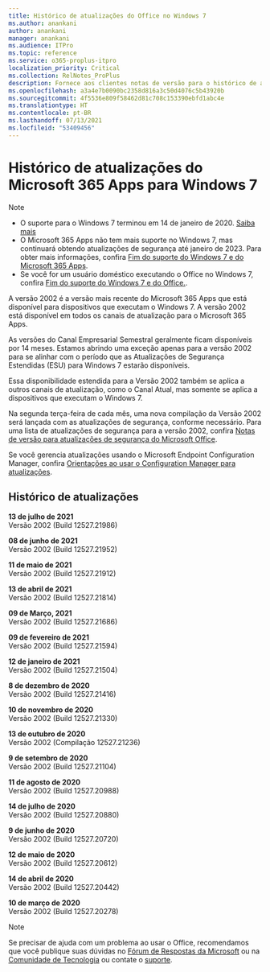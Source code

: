 ```yaml
---
title: Histórico de atualizações do Office no Windows 7
ms.author: anankani
author: anankani
manager: anankani
ms.audience: ITPro
ms.topic: reference
ms.service: o365-proplus-itpro
localization_priority: Critical
ms.collection: RelNotes_ProPlus
description: Fornece aos clientes notas de versão para o histórico de atualizações do Microsoft 365 Apps para Windows 7
ms.openlocfilehash: a3a4e7b0090bc2358d816a3c50d4076c5b43920b
ms.sourcegitcommit: 4f5536e809f58462d81c708c153390ebfd1abc4e
ms.translationtype: HT
ms.contentlocale: pt-BR
ms.lasthandoff: 07/13/2021
ms.locfileid: "53409456"
---
```

# <a name="update-history-for-microsoft-365-apps-on-windows-7"></a>Histórico de atualizações do Microsoft 365 Apps para Windows 7 

 > [!NOTE]
>
>- O suporte para o Windows 7 terminou em 14 de janeiro de 2020. [Saiba mais](https://www.microsoft.com/microsoft-365/windows/end-of-windows-7-support)
>- O Microsoft 365 Apps não tem mais suporte no Windows 7, mas continuará obtendo atualizações de segurança até janeiro de 2023. Para obter mais informações, confira [Fim do suporte do Windows 7 e do Microsoft 365 Apps](/DeployOffice/endofsupport/windows-7-support).
>- Se você for um usuário doméstico executando o Office no Windows 7, confira [Fim do suporte do Windows 7 e do Office.](https://support.microsoft.com/office/78f20fab-b57b-44d7-8368-06a8493f3cb9).

A versão 2002 é a versão mais recente do Microsoft 365 Apps que está disponível para dispositivos que executam o Windows 7. A versão 2002 está disponível em todos os canais de atualização para o Microsoft 365 Apps.

As versões do Canal Empresarial Semestral geralmente ficam disponíveis por 14 meses. Estamos abrindo uma exceção apenas para a versão 2002 para se alinhar com o período que as Atualizações de Segurança Estendidas (ESU) para Windows 7 estarão disponíveis.

Essa disponibilidade estendida para a Versão 2002 também se aplica a outros canais de atualização, como o Canal Atual, mas somente se aplica a dispositivos que executam o Windows 7.

Na segunda terça-feira de cada mês, uma nova compilação da Versão 2002 será lançada com as atualizações de segurança, conforme necessário. Para uma lista de atualizações de segurança para a versão 2002, confira [Notas de versão para atualizações de segurança do Microsoft Office](microsoft365-apps-security-updates.md).

Se você gerencia atualizações usando o Microsoft Endpoint Configuration Manager, confira [Orientações ao usar o Configuration Manager para atualizações](/deployoffice/endofsupport/windows-7-support#guidance-when-using-configuration-manager-for-updates).


## <a name="update-history"></a>Histórico de atualizações

[//]: # (NÃO REMOVA)

**13 de julho de 2021**<br/>
Versão 2002 (Build 12527.21986)<br/>

**08 de junho de 2021**<br/>
Versão 2002 (Build 12527.21952)<br/>

**11 de maio de 2021**<br/>
Versão 2002 (Build 12527.21912)<br/>

**13 de abril de 2021**<br/>
Versão 2002 (Build 12527.21814)<br/>

**09 de Março, 2021**<br/>
Versão 2002 (Build 12527.21686)<br/>

**09 de fevereiro de 2021**<br/>
Versão 2002 (Build 12527.21594)<br/>

**12 de janeiro de 2021**<br/>
Versão 2002 (Build 12527.21504)<br/>

**8 de dezembro de 2020**<br/>
Versão 2002 (Build 12527.21416)<br/>

**10 de novembro de 2020**<br/>
Versão 2002 (Build 12527.21330)<br/>

**13 de outubro de 2020**<br/>
Versão 2002 (Compilação 12527.21236)<br/>

**9 de setembro de 2020**<br/>
Versão 2002 (Build 12527.21104)<br/>

**11 de agosto de 2020**<br/>
Versão 2002 (Build 12527.20988)<br/>

**14 de julho de 2020**<br/>
Versão 2002 (Build 12527.20880)<br/>

**9 de junho de 2020**<br/>
Versão 2002 (Build 12527.20720)<br/>

**12 de maio de 2020**<br/>
Versão 2002 (Build 12527.20612)<br/>

**14 de abril de 2020**<br/>
Versão 2002 (Build 12527.20442)<br/>

**10 de março de 2020**<br/>
Versão 2002 (Build 12527.20278)<br/>




> [!NOTE]
> Se precisar de ajuda com um problema ao usar o Office, recomendamos que você publique suas dúvidas no [Fórum de Respostas da Microsoft](https://answers.microsoft.com/) ou na [Comunidade de Tecnologia](https://techcommunity.microsoft.com/) ou contate o [suporte](https://support.microsoft.com/contactus).